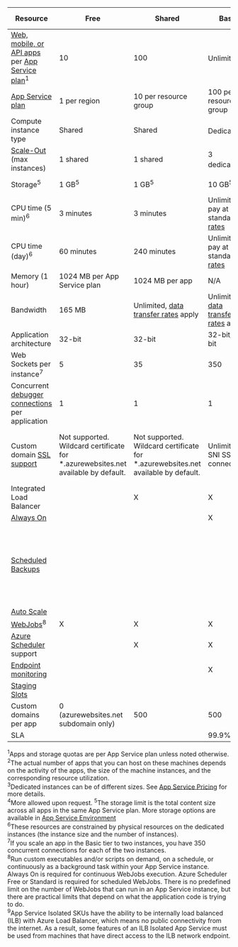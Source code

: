 | Resource | Free | Shared | Basic | Standard | Premium (v2) | Isolated </th> |
| --- | --- | --- | --- | --- | --- | --- |
| [Web, mobile, or API apps](https://azure.microsoft.com/services/app-service/) per [App Service plan](../articles/app-service/azure-web-sites-web-hosting-plans-in-depth-overview.md)<sup>1</sup> |10 |100 |Unlimited<sup>2</sup> |Unlimited<sup>2</sup> |Unlimited<sup>2</sup> |Unlimited<sup>2</sup>|
| [App Service plan](../articles/app-service/azure-web-sites-web-hosting-plans-in-depth-overview.md) |1 per region |10 per resource group |100 per resource group |100 per resource group |100 per resource group |100 per resource group|
| Compute instance type |Shared |Shared |Dedicated<sup>3</sup> |Dedicated<sup>3</sup> |Dedicated<sup>3</sup></p> |Dedicated<sup>3</sup>|
| [Scale-Out](../articles/app-service/web-sites-scale.md) (max instances) |1 shared |1 shared |3 dedicated<sup>3</sup> |10 dedicated<sup>3</sup> |20 dedicated<sup>3</sup>|100 dedicated<sup>4</sup>|
| Storage<sup>5</sup> |1 GB<sup>5</sup> |1 GB<sup>5</sup> |10 GB<sup>5</sup> |50 GB<sup>5</sup> |250 GB<sup>5</sup></p> |1 TB<sup>5</sup>|
| CPU time (5 min)<sup>6</sup> |3 minutes |3 minutes |Unlimited, pay at standard [rates](https://azure.microsoft.com/pricing/details/app-service/)</a> |Unlimited, pay at standard [rates](https://azure.microsoft.com/pricing/details/app-service/)</a> |Unlimited, pay at standard [rates](https://azure.microsoft.com/pricing/details/app-service/)</a> |Unlimited, pay at standard [rates](https://azure.microsoft.com/pricing/details/app-service/)</a>|
| CPU time (day)<sup>6</sup> |60 minutes |240 minutes |Unlimited, pay at standard [rates](https://azure.microsoft.com/pricing/details/app-service/)</a> |Unlimited, pay at standard [rates](https://azure.microsoft.com/pricing/details/app-service/)</a> |Unlimited, pay at standard [rates](https://azure.microsoft.com/pricing/details/app-service/)</a> |Unlimited, pay at standard [rates](https://azure.microsoft.com/pricing/details/app-service/)</a> |
| Memory (1 hour) |1024 MB per App Service plan |1024 MB per app |N/A |N/A |N/A |N/A |
| Bandwidth |165 MB |Unlimited, [data transfer rates](https://azure.microsoft.com/pricing/details/data-transfers/) apply |Unlimited, [data transfer rates](https://azure.microsoft.com/pricing/details/data-transfers/) apply |Unlimited, [data transfer rates](https://azure.microsoft.com/pricing/details/data-transfers/) apply |Unlimited, [data transfer rates](https://azure.microsoft.com/pricing/details/data-transfers/) apply |Unlimited, [data transfer rates](https://azure.microsoft.com/pricing/details/data-transfers/) apply |
| Application architecture |32-bit |32-bit |32-bit/64-bit |32-bit/64-bit |32-bit/64-bit |32-bit/64-bit |
| Web Sockets per instance<sup>7</sup> |5 |35 |350 |Unlimited |Unlimited |Unlimited |
| Concurrent [debugger connections](../articles/app-service/web-sites-dotnet-troubleshoot-visual-studio.md) per application |1 |1 |1 |5 |5 |5 |
| Custom domain [SSL support](../articles/app-service/app-service-web-tutorial-custom-ssl.md) |Not supported. Wildcard certificate for *.azurewebsites.net available by default.|Not supported. Wildcard certificate for *.azurewebsites.net available by default.|Unlimited SNI SSL connections |Unlimited SNI SSL and 1 IP SSL connections included |Unlimited SNI SSL and 1 IP SSL connections included | Unlimited SNI SSL and 1 IP SSL connections included|
| Integrated Load Balancer | |X |X |X |X |X<sup>9</sup> |
| [Always On](../articles/app-service/web-sites-configure.md) | | |X |X |X |X |
| [Scheduled Backups](../articles/app-service/web-sites-backup.md) | | | | Scheduled backups every 2 hours, a max of 12 backups per day (manual + scheduled) | Scheduled backups every hour, a max of 50 backups per day (manual + scheduled) | Scheduled backups every hour, a max of 50 backups per day (manual + scheduled) |
| [Auto Scale](../articles/app-service/web-sites-scale.md) | | | |X |X |X |
| [WebJobs](../articles/app-service/web-sites-create-web-jobs.md)<sup>8</sup> |X |X |X |X |X |X |
| [Azure Scheduler](https://azure.microsoft.com/services/scheduler/) support | |X |X |X |X |X |
| [Endpoint monitoring](../articles/app-service/web-sites-monitor.md) | | |X |X |X |X |
| [Staging Slots](../articles/app-service/web-sites-staged-publishing.md) | | | |5 |20 |20 |
| Custom domains per app</a> |0 (azurewebsites.net subdomain only)|500 |500 |500 |500 |500 |
| SLA | |  |99.9% |99.95%|99.95%|99.95%|

<sup>1</sup>Apps and storage quotas are per App Service plan unless noted otherwise.  
<sup>2</sup>The actual number of apps that you can host on these machines depends on the activity of the apps, the size of the machine instances, and the corresponding resource utilization.  
<sup>3</sup>Dedicated instances can be of different sizes. See [App Service Pricing](https://azure.microsoft.com/pricing/details/app-service/) for more details.  
<sup>4</sup>More allowed upon request.
<sup>5</sup>The storage limit is the total content size across all apps in the
same App Service plan. More storage options are available in [App Service Environment](../articles/app-service/environment/app-service-web-configure-an-app-service-environment.md#storage)  
<sup>6</sup>These resources are constrained by physical resources on the dedicated instances (the instance size and the number of instances).  
<sup>7</sup>If you scale an app in the Basic tier to two instances, you have 350 concurrent connections for each of the two instances.  
<sup>8</sup>Run custom executables and/or scripts on demand, on a schedule, or continuously as a background task within your App Service instance. Always On is required for continuous WebJobs execution. Azure Scheduler Free or Standard is required for scheduled WebJobs. There is no predefined limit on the number of WebJobs that can run in an App Service instance, but there are practical limits that depend on what the application code is trying to do.   
<sup>9</sup>App Service Isolated SKUs have the ability to be internally load balanced (ILB) with Azure Load Balancer, which means no public connectivity from the internet. As a result, some features of an ILB Isolated App Service must be used from machines that have direct access to the ILB network endpoint.